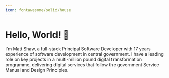```yaml
---
icon: fontawesome/solid/house
---
```


# Hello, World! :wave:

I'm Matt Shaw, a full-stack Principal Software Developer with 17 years experience of software development in central government. I have a leading role on key projects in a multi-million pound digital transformation programme, delivering digital services that follow the government Service Manual and Design Principles.
